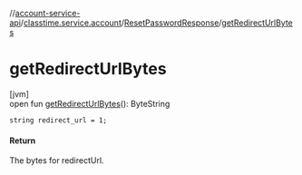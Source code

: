//[account-service-api](../../../index.md)/[classtime.service.account](../index.md)/[ResetPasswordResponse](index.md)/[getRedirectUrlBytes](get-redirect-url-bytes.md)

# getRedirectUrlBytes

[jvm]\
open fun [getRedirectUrlBytes](get-redirect-url-bytes.md)(): ByteString

`string redirect_url = 1;`

#### Return

The bytes for redirectUrl.
